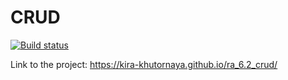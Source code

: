 # СRUD

[![Build status](https://ci.appveyor.com/api/projects/status/66s0qmn4wwsf7bal?svg=true)](https://ci.appveyor.com/project/kira-khutornaya/ra-6-2-crud)

Link to the project: https://kira-khutornaya.github.io/ra_6.2_crud/

